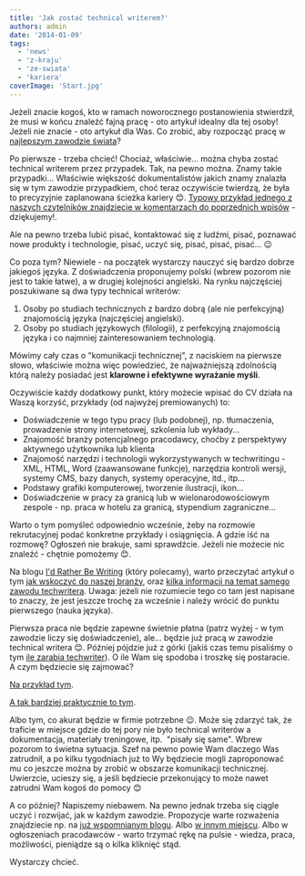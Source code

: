 ```yaml
---
title: 'Jak zostać technical writerem?'
authors: admin
date: '2014-01-09'
tags:
  - 'news'
  - 'z-kraju'
  - 'ze-swiata'
  - 'kariera'
coverImage: 'Start.jpg'
---
```


Jeżeli znacie kogoś, kto w ramach noworocznego postanowienia stwierdził, że musi
w końcu znaleźć fajną pracę - oto artykuł idealny dla tej osoby! Jeżeli nie
znacie - oto artykuł dla Was. Co zrobić, aby rozpocząć pracę w
[najlepszym zawodzie świata](http://techwriter.pl/mamy-najlepsza-prace-na-swiecie/)?

<!--truncate-->

Po pierwsze - trzeba chcieć! Chociaż, właściwie... można chyba zostać technical
writerem przez przypadek. Tak, na pewno można. Znamy takie przypadki...
Właściwie większość dokumentalistów jakich znamy znalazła się w tym zawodzie
przypadkiem, choć teraz oczywiście twierdzą, że była to precyzyjnie zaplanowana
ścieżka kariery 😊.
[Typowy przykład jednego z naszych czytelników znajdziecie w komentarzach do poprzednich wpisów](http://techwriter.pl/ile-zarabia-technical-writer/#comment-465) -
dziękujemy!.

Ale na pewno trzeba lubić pisać, kontaktować się z ludźmi, pisać, poznawać nowe
produkty i technologie, pisać, uczyć się, pisać, pisać, pisać... 😉

Co poza tym? Niewiele - na początek wystarczy nauczyć się bardzo dobrze jakiegoś
języka. Z doświadczenia proponujemy polski (wbrew pozorom nie jest to takie
łatwe), a w drugiej kolejności angielski. Na rynku najczęściej poszukiwane są
dwa typy technical writerów:

1. Osoby po studiach technicznych z bardzo dobrą (ale nie perfekcyjną)
   znajomością języka (najczęściej angielski).
2. Osoby po studiach językowych (filologii), z perfekcyjną znajomością języka i
   co najmniej zainteresowaniem technologią.

Mówimy cały czas o "komunikacji technicznej", z naciskiem na pierwsze słowo,
właściwie można więc powiedzieć, że najważniejszą zdolnością którą należy
posiadać jest **klarowne i efektywne wyrażanie myśli**.

Oczywiście każdy dodatkowy punkt, który możecie wpisać do CV działa na Waszą
korzyść, przykłady (od najwyżej premiowanych) to:

- Doświadczenie w tego typu pracy (lub podobnej), np. tłumaczenia, prowadzenie
  strony internetowej, szkolenia lub wykłady...
- Znajomość branży potencjalnego pracodawcy, choćby z perspektywy aktywnego
  użytkownika lub klienta
- Znajomość narzędzi i technologii wykorzystywanych w techwritingu - XML, HTML,
  Word (zaawansowane funkcje), narzędzia kontroli wersji, systemy CMS, bazy
  danych, systemy operacyjne, itd., itp...
- Podstawy grafiki komputerowej, tworzenie ilustracji, ikon...
- Doświadczenie w pracy za granicą lub w wielonarodowościowym zespole - np.
  praca w hotelu za granicą, stypendium zagraniczne...

Warto o tym pomyśleć odpowiednio wcześnie, żeby na rozmowie rekrutacyjnej podać
konkretne przykłady i osiągnięcia. A gdzie iść na rozmowę? Ogłoszeń nie brakuje,
sami sprawdźcie. Jeżeli nie możecie nic znaleźć - chętnie pomożemy 😊.

Na blogu [I'd Rather Be Writing](http://idratherbewriting.com/) (który
polecamy), warto przeczytać artykuł o tym
[jak wskoczyć do naszej branży](http://idratherbewriting.com/2007/05/27/how-to-break-into-technical-writing/),
oraz
[kilka informacji na temat samego zawodu techwritera](http://idratherbewriting.com/2008/02/16/technical-writing-careers-answering-13-questions-about-technical-writing-jobs/).
Uwaga: jeżeli nie rozumiecie tego co tam jest napisane to znaczy, że jest
jeszcze trochę za wcześnie i należy wrócić do punktu pierwszego (nauka języka).

Pierwsza praca nie będzie zapewne świetnie płatna (patrz wyżej - w tym zawodzie
liczy się doświadczenie), ale... będzie już pracą w zawodzie technical writera
😊. Później pójdzie już z górki (jakiś czas temu pisaliśmy o tym
[ile zarabia techwriter](http://techwriter.pl/ile-zarabia-technical-writer/)). O
ile Wam się spodoba i troszkę się postaracie. A czym będziecie się zajmować?

[Na przykład tym](http://en.wikipedia.org/wiki/Technical_writer).

[A tak bardziej praktycznie to tym](http://techwriter.pl/category/warsztat/przyklady/).

Albo tym, co akurat będzie w firmie potrzebne 😉. Może się zdarzyć tak, że
traficie w miejsce gdzie do tej pory nie było technical writerów a dokumentacja,
materiały treningowe, itp.  "pisały się same". Wbrew pozorom to świetna
sytuacja. Szef na pewno powie Wam dlaczego Was zatrudnił, a po kilku tygodniach
już to Wy będziecie mogli zaproponować mu co jeszcze można by zrobić w obszarze
komunikacji technicznej. Uwierzcie, ucieszy się, a jeśli będziecie przekonujący
to może nawet zatrudni Wam kogoś do pomocy 😊

A co później? Napiszemy niebawem. Na pewno jednak trzeba się ciągle uczyć i
rozwijać, jak w każdym zawodzie. Propozycje warte rozważenia znajdziecie np. na
[już wspomnianym blogu](http://idratherbewriting.com/2007/09/26/five-skills-every-technical-writer-needs/).
Albo
[w innym miejscu](http://irene.hubpages.com/hub/Essential-Skills-for-Technical-Writers).
Albo w ogłoszeniach pracodawców - warto trzymać rękę na pulsie - wiedza, praca,
możliwości, pieniądze są o kilka kliknięć stąd.

Wystarczy chcieć.
